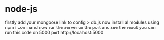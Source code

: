 # node-js
firstly add your mongoose link to config > db.js
now install al modules using npm i command 
now run the server on the port and see the result 
you can run this code on 5000 port http://localhost:5000

